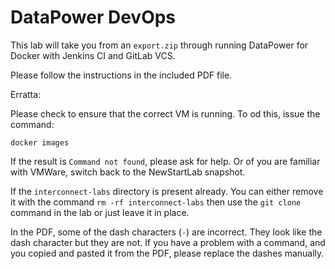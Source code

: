 # DataPower DevOps

This lab will take you from an `export.zip` through running DataPower for Docker with Jenkins CI and GitLab VCS.

Please follow the instructions in the included PDF file.

Erratta:

Please check to ensure that the correct VM is running. To od this, issue the command:

`docker images`

If the result is `Command not found`, please ask for help. Or of you are familiar with VMWare, switch back to the NewStartLab snapshot.

If the `interconnect-labs` directory is present already. You can either remove it with the 
command `rm -rf interconnect-labs` then use the `git clone` command in the lab or just leave
it in place.

In the PDF, some of the dash characters (`-`) are incorrect. They look like the dash character but they are not. If you have a problem with a command, and you copied and pasted it from the PDF, please replace the dashes manually.

